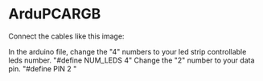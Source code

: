 # ArduPCARGB
Connect the cables like this image: 

In the arduino file, change the "4" numbers to your led strip controllable leds number. "#define NUM_LEDS 4" 
Change the "2" number to your data pin. "#define PIN 2 "
